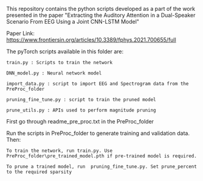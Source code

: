 
This repository contains the python scripts developed as a part of the work presented in the paper "Extracting the Auditory Attention in a Dual-Speaker Scenario From EEG Using a Joint CNN-LSTM Model"

Paper Link: https://www.frontiersin.org/articles/10.3389/fphys.2021.700655/full

The pyTorch scripts available in this folder are:

	train.py : Scripts to train the network
  
	DNN_model.py : Neural network model
  
	import_data.py : script to import EEG and Spectrogram data from the PreProc_folder
  
	pruning_fine_tune.py : script to train the pruned model
  
	prune_utils.py : APIs used to perform magnitude pruning
  

First go through readme_pre_proc.txt in the PreProc_folder

Run the scripts in PreProc_folder to generate training and validation data. Then: 

	To train the network, run train.py. Use PreProc_folder\pre_trained_model.pth if pre-trained model is required.

	To prune a trained model, run  pruning_fine_tune.py. Set prune_percent to the required sparsity



